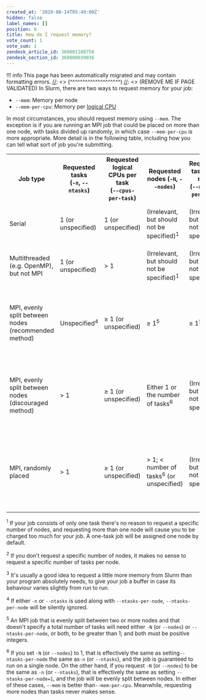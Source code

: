 ```yaml
---
created_at: '2019-08-14T05:49:00Z'
hidden: false
label_names: []
position: 6
title: How do I request memory?
vote_count: 1
vote_sum: 1
zendesk_article_id: 360001108756
zendesk_section_id: 360000039036
---
```



[//]: <> (REMOVE ME IF PAGE VALIDATED)
[//]: <> (vvvvvvvvvvvvvvvvvvvv)
!!! info
    This page has been automatically migrated and may contain formatting errors.
[//]: <> (^^^^^^^^^^^^^^^^^^^^)
[//]: <> (REMOVE ME IF PAGE VALIDATED)
In Slurm, there are two ways to request memory for your job:

-   `--mem`: Memory per node
-   `--mem-per-cpu`: Memory per [logical
    CPU](https://support.nesi.org.nz/hc/en-gb/articles/360000568236)

In most circumstances, you should request memory using `--mem`. The
exception is if you are running an MPI job that could be placed on more
than one node, with tasks divided up randomly, in which case
`--mem-per-cpu` is more appropriate. More detail is in the following
table, including how you can tell what sort of job you're submitting.

<table style="width:100%;">
<colgroup>
<col style="width: 14%" />
<col style="width: 14%" />
<col style="width: 14%" />
<col style="width: 14%" />
<col style="width: 14%" />
<col style="width: 14%" />
<col style="width: 14%" />
</colgroup>
<tbody>
<tr class="header">
<th>Job type</th>
<th>Requested tasks<br />
(<code>-n</code>, <code>--ntasks</code>)</th>
<th>Requested logical CPUs per task<br />
(<code>--cpus-per-task</code>)</th>
<th>Requested nodes (<code>-N</code>, <code>--nodes</code>)</th>
<th>Requested tasks per node<br />
(<code>--ntasks-per-node</code>)</th>
<th>Preferred memory format</th>
<th>Ideal value</th>
</tr>
&#10;<tr class="odd">
<td>Serial</td>
<td>1 (or unspecified)</td>
<td>1 (or unspecified)</td>
<td>(Irrelevant, but should not be specified)<sup>1</sup></td>
<td>(Irrelevant, but should not be specified)<sup>2</sup></td>
<td><code>--mem=</code></td>
<td>Peak memory<sup>3</sup> needed by the program</td>
</tr>
<tr class="even">
<td>Multithreaded (e.g. OpenMP), but not MPI</td>
<td>1 (or unspecified)</td>
<td>&gt; 1</td>
<td>(Irrelevant, but should not be specified)<sup>1</sup></td>
<td>(Irrelevant, but should not be specified)<sup>2</sup></td>
<td><code>--mem=</code></td>
<td>Peak memory<sup>3</sup> needed by the program</td>
</tr>
<tr class="odd">
<td>MPI, evenly split between nodes (recommended method)</td>
<td>Unspecified<sup>4</sup></td>
<td>≥ 1 (or unspecified)</td>
<td>≥ 1<sup>5</sup></td>
<td>≥ 1<sup>5</sup></td>
<td><code>--mem=</code></td>
<td>(Peak memory<sup>3</sup> needed per MPI task) × (number of tasks per
node)</td>
</tr>
<tr class="even">
<td>MPI, evenly split between nodes (discouraged method)</td>
<td>&gt; 1</td>
<td>≥ 1 (or unspecified)</td>
<td>Either 1 or the number of tasks<sup>6</sup></td>
<td>(Irrelevant, but should not be specified)<sup>4</sup></td>
<td><code>--mem=</code></td>
<td>(Peak memory<sup>3</sup> needed per MPI task) × (number of tasks per
node) </td>
</tr>
<tr class="odd">
<td>MPI, randomly placed</td>
<td>&gt; 1</td>
<td>≥ 1 (or unspecified)</td>
<td>&gt; 1; &lt; number of tasks<sup>6</sup> (or unspecified)</td>
<td>(Irrelevant, but should not be specified)<sup>4</sup></td>
<td><code>--mem-per-cpu=</code></td>
<td>(Peak memory<sup>3</sup> needed per MPI task) ÷ (number of logical
CPUs per MPI task)</td>
</tr>
</tbody>
</table>

<sup>1</sup> If your job consists of only one task there's no reason to
request a specific number of nodes, and requesting more than one node
will cause you to be charged too much for your job. A one-task job will
be assigned one node by default.

<sup>2</sup> If you don't request a specific number of nodes, it makes
no sense to request a specific number of tasks per node.

<sup>3</sup> It's usually a good idea to request a little more memory
from Slurm than your program absolutely needs, to give your job a buffer
in case its behaviour varies slightly from run to run.

<sup>4</sup> If either `-n` or `--ntasks` is used along with
`--ntasks-per-node`, `--ntasks-per-node` will be silently ignored.

<sup>5</sup> An MPI job that is evenly split between two or more nodes
and that doesn't specify a total number of tasks will need either `-N`
(or `--nodes`) or `--ntasks-per-node`, or both, to be greater than 1;
and both must be positive integers.

<sup>6</sup> If you set `-N` (or `--nodes`) to 1, that is effectively
the same as setting`--ntasks-per-node` the same as`-n` (or `--ntasks`),
and the job is guaranteed to run on a single node. On the other hand, if
you request `-N` (or `--nodes`) to be the same as `-n` (or `--ntasks`),
that is effectively the same as setting `--ntasks-per-node=1`, and the
job will be evenly split between nodes. In either of these cases,
`--mem` is better than`--mem-per-cpu`. Meanwhile, requesting more nodes
than tasks never makes sense.
